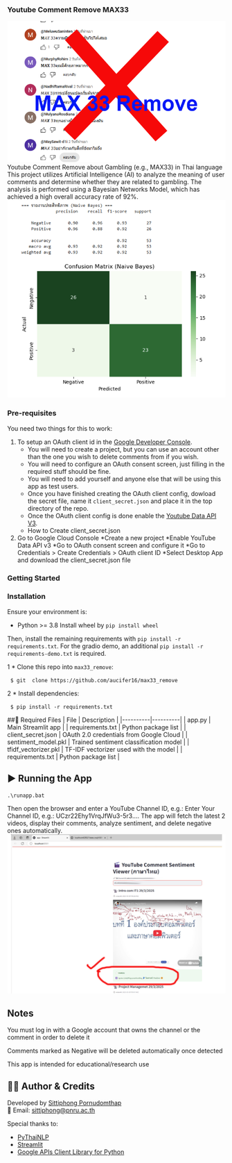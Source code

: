 ### Youtube Comment Remove MAX33
<img src="removeew.png"/>
Youtube Comment Remove about Gambling (e.g., MAX33) in Thai language
This project utilizes Artificial Intelligence (AI) to analyze the meaning of user comments and determine whether they are related to gambling. The analysis is performed using a Bayesian Networks Model, which has achieved a high overall accuracy rate of 92%.
<img src="matirx.png"/>


### Pre-requisites

You need two things for this to work:

1. To setup an OAuth client id in the [Google Developer Console](https://console.cloud.google.com/apis/credentials).
    * You will need to create a project, but you can use an account other than the one you wish to delete comments from if you wish.
    * You will need to configure an OAuth consent screen, just filling in the required stuff should be fine.
    * You will need to add yourself and anyone else that will be using this app as test users.
    * Once you have finished creating the OAuth client config, dowload the secret file, name it `client_secret.json` and place it in the top directory of the repo.
    * Once the OAuth client config is done enable the [Youtube Data API V3](https://console.cloud.google.com/apis/library/youtube.googleapis.com).
    * How to Create client_secret.json
2. Go to Google Cloud Console
    *Create a new project
    *Enable YouTube Data API v3
    *Go to OAuth consent screen and configure it
    *Go to Credentials > Create Credentials > OAuth client ID
    *Select Desktop App and download the client_secret.json file
### Getting Started

### Installation
Ensure your environment is:
- Python >= 3.8
  Install wheel by `pip install wheel`

Then, install the remaining requirements with `pip install -r requirements.txt`.
For the gradio demo, an additional `pip install -r requirements-demo.txt` is required.


1   * Clone this repo into ```max33_remove```:
 ```shell
  $ git  clone https://github.com/aucifer16/max33_remove
 ```
2 * Install dependencies:
 ```shell
  $ pip install -r requirements.txt
 ```
##📁 Required Files
| File | Description | 
|----------|----------|
| app.py    | Main Streamlit app    | 
| requirements.txt   | Python package list  |
| client_secret.json    | OAuth 2.0 credentials from Google Cloud   | 
| sentiment_model.pkl   | Trained sentiment classification model  |
| tfidf_vectorizer.pkl	    | TF-IDF vectorizer used with the model   | 
| requirements.txt   | Python package list  |
## ▶️ Running the App
 ```shell
 .\runapp.bat
 ```
Then open the browser and enter a YouTube Channel ID, e.g.:
Enter Your Channel ID, e.g.: UCzr22Ehy1VrqJfWu3-5r3....
The app will fetch the latest 2 videos, display their comments, analyze sentiment, and delete negative ones automatically.
<img src="run.png"/>
##  Notes
You must log in with a Google account that owns the channel or the comment in order to delete it

Comments marked as Negative will be deleted automatically once detected

This app is intended for educational/research use
## 👨‍💻 Author & Credits

Developed by [Sittiphong Pornudomthap]([https://github.com/aucifer16/)  
📧 Email: sittiphong@pnru.ac.th 


Special thanks to:
- [PyThaiNLP](https://github.com/PyThaiNLP/pythainlp)
- [Streamlit](https://streamlit.io/)
- [Google APIs Client Library for Python](https://github.com/googleapis/google-api-python-client)
